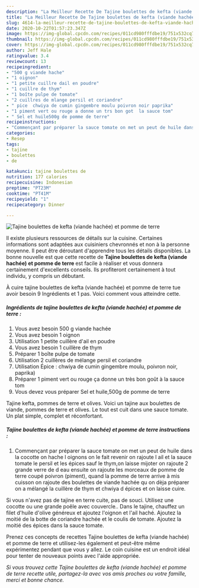 ```yaml
---
description: "La Meilleur Recette De Tajine boulettes de kefta (viande hachée) et pomme de terre"
title: "La Meilleur Recette De Tajine boulettes de kefta (viande hachée) et pomme de terre"
slug: 4614-la-meilleur-recette-de-tajine-boulettes-de-kefta-viande-hachee-et-pomme-de-terre
date: 2020-10-22T01:57:23.347Z
image: https://img-global.cpcdn.com/recipes/011cd980fffdbe19/751x532cq70/tajine-boulettes-de-kefta-viande-hachee-et-pomme-de-terre-photo-principale-de-la-recette.jpg
thumbnail: https://img-global.cpcdn.com/recipes/011cd980fffdbe19/751x532cq70/tajine-boulettes-de-kefta-viande-hachee-et-pomme-de-terre-photo-principale-de-la-recette.jpg
cover: https://img-global.cpcdn.com/recipes/011cd980fffdbe19/751x532cq70/tajine-boulettes-de-kefta-viande-hachee-et-pomme-de-terre-photo-principale-de-la-recette.jpg
author: Jeff Hale
ratingvalue: 3.4
reviewcount: 13
recipeingredient:
- "500 g viande hache"
- "1 oignon"
- "1 petite cuillre dail en poudre"
- "1 cuillre de thym"
- "1 boîte pulpe de tomate"
- "2 cuillres de mlange persil et coriandre"
- " pice  chwiya de cumin gingembre moulu poivron noir paprika"
- "1 piment vert ou rouge a donne un trs bon got  la sauce tom"
- " Sel et huile500g de pomme de terre"
recipeinstructions:
- "Commençant par préparer la sauce tomate on met un peut de huile dans la cocotte on hache l oignons on le fait revenir on rajoute l ail et la sauce tomate le persil et les épices sauf le thym,on laisse mijoter on rajoute 2 grande verre de d eau ensuite on rajoute les morceaux de pomme de terre coupé poivron (piment), quand la pomme de terre arrive à mis cuisson on rajoute des boulettes de viande hachée qu on dèja préparer on a mélangé la cuillère de thym et chwiya d épices et on laisse cuire."
categories:
- Resep
tags:
- tajine
- boulettes
- de

katakunci: tajine boulettes de 
nutrition: 177 calories
recipecuisine: Indonesian
preptime: "PT23M"
cooktime: "PT41M"
recipeyield: "1"
recipecategory: Dinner

---
```



![Tajine boulettes de kefta (viande hachée) et pomme de terre](https://img-global.cpcdn.com/recipes/011cd980fffdbe19/751x532cq70/tajine-boulettes-de-kefta-viande-hachee-et-pomme-de-terre-photo-principale-de-la-recette.jpg)

Il existe plusieurs ressources de détails sur la cuisine. Certaines informations sont adaptées aux cuisiniers chevronnés et non à la personne moyenne. Il peut être déroutant d'apprendre tous les détails disponibles. La bonne nouvelle est que cette recette de <strong> Tajine boulettes de kefta (viande hachée) et pomme de terre </strong> est facile à réaliser et vous donnera certainement d'excellents conseils. Ils profiteront certainement à tout individu, y compris un débutant.

<!--inarticleads1-->

À cuire tajine boulettes de kefta (viande hachée) et pomme de terre tue avoir besoin 9 Ingrédients et 1 pas. Voici comment vous atteindre cette.

##### Ingrédients de tajine boulettes de kefta (viande hachée) et pomme de terre :

1. Vous avez besoin 500 g viande hachée
1. Vous avez besoin 1 oignon
1. Utilisation 1 petite cuillère d&#39;ail en poudre
1. Vous avez besoin 1 cuillère de thym
1. Préparer 1 boîte pulpe de tomate
1. Utilisation 2 cuillères de mélange persil et coriandre
1. Utilisation  Épice : chwiya de cumin gingembre moulu, poivron noir, paprika)
1. Préparer 1 piment vert ou rouge ça donne un très bon goût à la sauce tom
1. Vous devez vous préparer  Sel et huile,500g de pomme de terre


Tajine kefta, pommes de terre et olives. Voici un tajine aux boulettes de viande, pommes de terre et olives. Le tout est cuit dans une sauce tomate. Un plat simple, complet et réconfortant. 

<!--inarticleads2-->

##### Tajine boulettes de kefta (viande hachée) et pomme de terre instructions :

1. Commençant par préparer la sauce tomate on met un peut de huile dans la cocotte on hache l oignons on le fait revenir on rajoute l ail et la sauce tomate le persil et les épices sauf le thym,on laisse mijoter on rajoute 2 grande verre de d eau ensuite on rajoute les morceaux de pomme de terre coupé poivron (piment), quand la pomme de terre arrive à mis cuisson on rajoute des boulettes de viande hachée qu on dèja préparer on a mélangé la cuillère de thym et chwiya d épices et on laisse cuire.


Si vous n&#39;avez pas de tajine en terre cuite, pas de souci. Utilisez une cocotte ou une grande poêle avec couvercle.. Dans le tajine, chauffez un filet d&#39;huile d&#39;olive généreux et ajoutez l&#39;oignon et l&#39;ail haché. Ajoutez la moitié de la botte de coriandre hachée et le coulis de tomate. Ajoutez la moitié des épices dans la sauce tomate. 

<!--inarticleads1-->

<p>
Prenez ces concepts de recettes Tajine boulettes de kefta (viande hachée) et pomme de terre et utilisez-les également et peut-être même expérimentez pendant que vous y allez. Le coin cuisine est un endroit idéal pour tenter de nouveaux points avec l'aide appropriée.
</p>

<p>
<i>Si vous trouvez cette Tajine boulettes de kefta (viande hachée) et pomme de terre recette utile, partagez-la avec vos amis proches ou votre famille, merci et bonne chance.</i>
</p>
